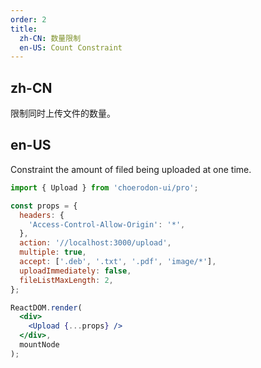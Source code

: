 ```yaml
---
order: 2
title:
  zh-CN: 数量限制
  en-US: Count Constraint
---
```


## zh-CN

限制同时上传文件的数量。

## en-US

Constraint the amount of filed being uploaded at one time.

````jsx
import { Upload } from 'choerodon-ui/pro';

const props = {
  headers: {
    'Access-Control-Allow-Origin': '*',
  },
  action: '//localhost:3000/upload',
  multiple: true,
  accept: ['.deb', '.txt', '.pdf', 'image/*'],
  uploadImmediately: false,
  fileListMaxLength: 2,
};

ReactDOM.render(
  <div>
    <Upload {...props} />
  </div>,
  mountNode
);

````
